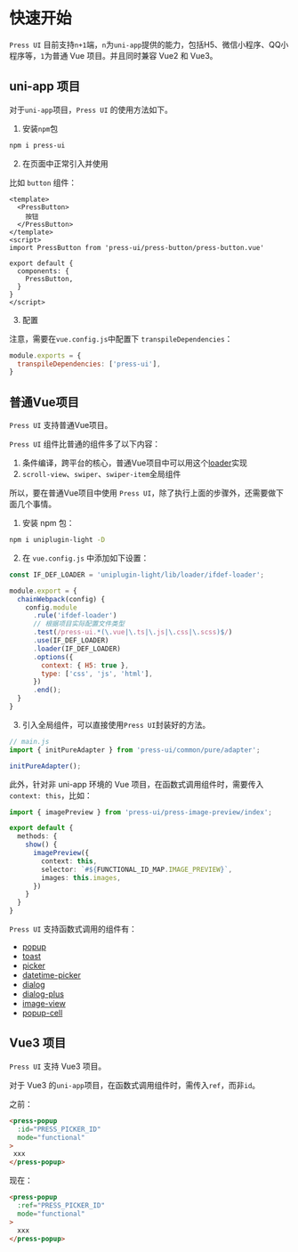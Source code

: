 # 快速开始

`Press UI` 目前支持`n+1`端，`n`为`uni-app`提供的能力，包括H5、微信小程序、QQ小程序等，`1`为普通 Vue 项目。并且同时兼容 Vue2 和 Vue3。

## uni-app 项目

对于`uni-app`项目，`Press UI` 的使用方法如下。

1. 安装`npm`包


```bash
npm i press-ui
```


2. 在页面中正常引入并使用

比如 `button` 组件：

```vue
<template>
  <PressButton>
    按钮
  </PressButton>
</template>
<script>
import PressButton from 'press-ui/press-button/press-button.vue'

export default {
  components: {
    PressButton, 
  }
}
</script>
```

3. 配置

注意，需要在`vue.config.js`中配置下 `transpileDependencies`：

```js
module.exports = {
  transpileDependencies: ['press-ui'],
}
```


## 普通Vue项目

`Press UI` 支持普通Vue项目。

`Press UI` 组件比普通的组件多了以下内容：

1. 条件编译，跨平台的核心，普通Vue项目中可以用这个[loader](https://novlan1.github.io/uni-plugin-light/zh/loader/ifdef-loader.html)实现
2. `scroll-view`、`swiper`、`swiper-item`全局组件


所以，要在普通Vue项目中使用 `Press UI`，除了执行上面的步骤外，还需要做下面几个事情。

1. 安装 npm 包：

```bash
npm i uniplugin-light -D
```

2. 在 `vue.config.js` 中添加如下设置：

```js
const IF_DEF_LOADER = 'uniplugin-light/lib/loader/ifdef-loader';

module.export = {
  chainWebpack(config) {
    config.module
      .rule('ifdef-loader')
      // 根据项目实际配置文件类型
      .test(/press-ui.*(\.vue|\.ts|\.js|\.css|\.scss)$/)
      .use(IF_DEF_LOADER)
      .loader(IF_DEF_LOADER)
      .options({
        context: { H5: true },
        type: ['css', 'js', 'html'],
      })
      .end();
  }
}
```

3. 引入全局组件，可以直接使用`Press UI`封装好的方法。

```ts
// main.js
import { initPureAdapter } from 'press-ui/common/pure/adapter';

initPureAdapter();
```

此外，针对非 uni-app 环境的 Vue 项目，在函数式调用组件时，需要传入 `context: this`，比如：

```ts
import { imagePreview } from 'press-ui/press-image-preview/index';

export default {
  methods: {
    show() {
      imagePreview({
        context: this,
        selector: `#${FUNCTIONAL_ID_MAP.IMAGE_PREVIEW}`,
        images: this.images,
      })
    }
  }
}
```

`Press UI` 支持函数式调用的组件有：

- [popup](./components/press/press-popup.html)
- [toast](./components/press/press-toast.html)
- [picker](./components/press/press-picker.html)
- [datetime-picker](./components/press/press-datetime-picker.html)
- [dialog](./components/press/press-dialog.html)
- [dialog-plus](./components/press/press-dialog-plus.html)
- [image-view](./components/press/press-image-view.html)
- [popup-cell](./components/press/press-popup-cell.html)


## Vue3 项目

`Press UI` 支持 Vue3 项目。

对于 Vue3 的`uni-app`项目，在函数式调用组件时，需传入`ref`，而非`id`。

之前：

```html
<press-popup
  :id="PRESS_PICKER_ID"
  mode="functional"
>
 xxx
</press-popup>
```

现在：

```html
<press-popup
  :ref="PRESS_PICKER_ID"
  mode="functional"
>
  xxx
</press-popup>
```
